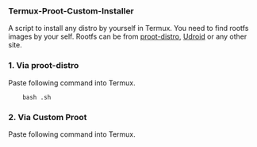### Termux-Proot-Custom-Installer
 A script to install any distro by yourself in Termux.
 You need to find rootfs images by your self.
 Rootfs can be from [proot-distro](https://github.com/termux/proot-distro), [Udroid](https://github.com/RandomCoderOrg/ubuntu-on-android) or any other site.

### 1. Via proot-distro
Paste following command into Termux.
``` curl 
    bash .sh
```
### 2. Via Custom Proot
Paste following command into Termux.
``` curl

```
 

